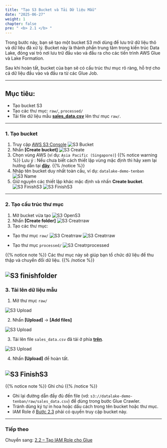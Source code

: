```yaml
---
title: "Tạo S3 Bucket và Tải Dữ liệu Mẫu"
date: "2025-06-27"
weight: 1
chapter: false
pre: " <b> 2.1 </b> "
---
```


Trong bước này, bạn sẽ tạo một bucket S3 mới dùng để lưu trữ dữ liệu thô và dữ liệu đã xử lý. Bucket này là thành phần trung tâm trong kiến trúc Data Lake, đóng vai trò nơi lưu trữ đầu vào và đầu ra cho các tiến trình AWS Glue và Lake Formation.

Sau khi hoàn tất, bucket của bạn sẽ có cấu trúc thư mục rõ ràng, hỗ trợ cho cả dữ liệu đầu vào và đầu ra từ các Glue Job.

---

## Mục tiêu:
- Tạo bucket S3
- Tạo các thư mục: `raw/`, `processed/`
- Tải file dữ liệu mẫu **[sales_data.csv](https://docs.google.com/spreadsheets/d/19I5a0aUAFwI2Aw7lEbjFl88UlGgi-gvAzsdmF61vqhA/edit?usp=sharing)** lên thư mục `raw/`.

---

### 1. Tạo bucket

1. Truy cập [AWS S3 Console](https://s3.console.aws.amazon.com/s3/)
![S3 Bucket](/images/3.s3/01_s3.png)
2. Nhấn **[Create bucket]**
![S3 Create](/images/3.s3/02_s3.png)
3. Chọn vùng AWS (ví dụ: `Asia Pacific (Singapore)`)
{{% notice warning %}}
Lưu ý : Nếu chưa biết cách thiết lập vùng mặc định thì hãy xem lại hướng dẫn tại **[đây](https://000001.awsstudygroup.com/vi/5-explore-and-configure-the-aws-management-console/5.1-config-default-region/)**.
{{% /notice %}}
4. Nhập tên bucket duy nhất toàn cầu, ví dụ: `datalake-demo-tenban`
![S3 Name](/images/3.s3/03_s3.png)
5. Giữ nguyên các thiết lập khác mặc định và nhấn **Create bucket**.
![S3 FinishS3](/images/3.s3/04_s3.png)
![S3 FinishS3](/images/3.s3/05_s3.png)
---

### 2. Tạo cấu trúc thư mục

1. Mở bucket vừa tạo
![S3 OpenS3](/images/3.s3/06_s3.png)
2. Nhấn **[Create folder]**
![S3 Creatrraw](/images/3.s3/07_s3.png)
3. Tạo các thư mục:

- Tạo thư mục `raw/`
![S3 Creatrraw](/images/3.s3/08_s3.png)
![S3 Creatrraw](/images/3.s3/09_s3.png)

- Tạo thư mục `processed/`
![S3 Creatrprocessed](/images/3.s3/10_s3.png)

{{% notice note %}}
Các thư mục này sẽ giúp bạn tổ chức dữ liệu để thu thập và chuyển đổi dữ liệu.
{{% /notice %}}

![S3 finishfolder](/images/3.s3/11_s3.png)
---

### 3. Tải lên dữ liệu mẫu

1. Mở thư mục `raw/`

![S3 Upload](/images/3.s3/12_s3.png)

2. Nhấn **[Upload]** → **[Add files]**

![S3 Upload](/images/3.s3/13_s3.png)

3. Tải lên file `sales_data.csv` đã tải ở phía **[trên](https://docs.google.com/spreadsheets/d/19I5a0aUAFwI2Aw7lEbjFl88UlGgi-gvAzsdmF61vqhA/edit?usp=sharing)**.

![S3 Upload](/images/3.s3/14_s3.png)

4. Nhấn **[Upload]** để hoàn tất.

![S3 FinishS3](/images/3.s3/15_s3.png)
---

{{% notice note %}}
Ghi chú
{{% /notice %}}

- Ghi lại đường dẫn đầy đủ đến file (vd: `s3://datalake-demo-tenban/raw/sales_data.csv`) để dùng trong bước Glue Crawler.
- Tránh dùng ký tự in hoa hoặc dấu cách trong tên bucket hoặc thư mục.
- IAM Role ở [Bước 2.3](../2.3-createiamrole/) phải có quyền truy cập bucket này.

---

### Tiếp theo
Chuyển sang: [2.2 – Tạo IAM Role cho Glue](../2.2-createiamrole/)